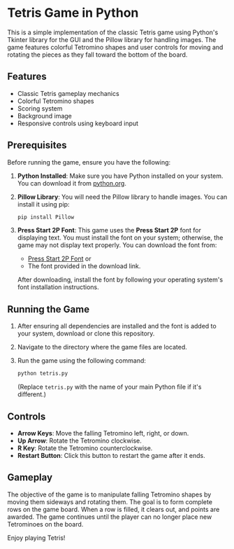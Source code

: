 
# Tetris Game in Python

This is a simple implementation of the classic Tetris game using Python's Tkinter library for the GUI and the Pillow library for handling images. The game features colorful Tetromino shapes and user controls for moving and rotating the pieces as they fall toward the bottom of the board.

## Features

- Classic Tetris gameplay mechanics
- Colorful Tetromino shapes
- Scoring system
- Background image
- Responsive controls using keyboard input

## Prerequisites

Before running the game, ensure you have the following:

1. **Python Installed**: Make sure you have Python installed on your system. You can download it from [python.org](https://www.python.org/).

2. **Pillow Library**: You will need the Pillow library to handle images. You can install it using pip:

   ```markdown
   pip install Pillow
   ```

3. **Press Start 2P Font**: This game uses the **Press Start 2P** font for displaying text. You must install the font on your system; otherwise, the game may not display text properly. You can download the font from:

   - [Press Start 2P Font](https://www.fontsquirrel.com/fonts/press-start-2p)
    or
   - The font provided in the download link.

   After downloading, install the font by following your operating system's font installation instructions.

## Running the Game

1. After ensuring all dependencies are installed and the font is added to your system, download or clone this repository.

2. Navigate to the directory where the game files are located.

3. Run the game using the following command:

   ```bash
   python tetris.py
   ```

   (Replace `tetris.py` with the name of your main Python file if it's different.)

## Controls

- **Arrow Keys**: Move the falling Tetromino left, right, or down.
- **Up Arrow**: Rotate the Tetromino clockwise.
- **R Key**: Rotate the Tetromino counterclockwise.
- **Restart Button**: Click this button to restart the game after it ends.

## Gameplay

The objective of the game is to manipulate falling Tetromino shapes by moving them sideways and rotating them. The goal is to form complete rows on the game board. When a row is filled, it clears out, and points are awarded. The game continues until the player can no longer place new Tetrominoes on the board.

Enjoy playing Tetris!
```
